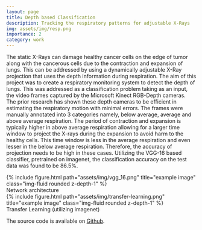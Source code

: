 ```yaml
---
layout: page
title: Depth based Classification
description: Tracking the respiratory patterns for adjustable X-Rays
img: assets/img/resp.png
importance: 2
category: work
---
```


The static X-Rays can damage healthy cancer cells on the edge of tumor along with the cancerous cells due to the contraction and expansion of lungs. This can be addressed by using a dynamically adjustable X-Ray projection that uses the depth information during respiration. The aim of this project was to create a respiratory monitoring system to detect the depth of lungs.
This was addressed as a classification problem taking as an input, the video frames captured by
the Microsoft Kinect RGB-Depth cameras. The prior research has shown these depth cameras to be
efficient in estimating the respiratory motion with minimal errors. The frames were manually
annotated into 3 categories namely, below average, average and above average respiration. The 
period of contraction and expansion is typically higher in above average respiration allowing 
for a larger time window to project the X-rays during the expansion to avoid harm to the healthy
cells. This time window is less in the average respiration and even lesser in the below average respiration. Therefore, the accuracy of projection needs to be high in these cases. Utilizing the
VGG-16 based classifier, pretrained on imagenet, the classification accuracy on the test data was found to be 86.5%.
<div class="row justify-content-center">
    <div class="col-sm mt-3 mt-md-0 text-center">
        <div class="img">
            {% include figure.html path="assets/img/vgg_16.png" title="example image" class="img-fluid rounded z-depth-1" %}
        </div>
        <div class="caption">
            Network architecture
        </div>
    </div>
</div>

<div class="row justify-content-center">
    <div class="col-sm mt-3 mt-md-0 text-center">
        <div class="img">
            {% include figure.html path="assets/img/transfer-learning.png" title="example image" class="img-fluid rounded z-depth-1" %}
        </div>
        <div class="caption">
            Transfer Learning (utilizing imagenet)
        </div>
    </div>
</div>

The source code is available on <a href="https://github.com/acharaakshit/Tracking-of-Lung-cancer">Github</a>.